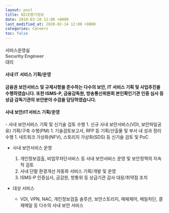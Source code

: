 ```yaml
---
layout: post
title: NICE평가정보
date: 2018-03-10 12:00 +0800
last_modified_at: 2020-02-14 12:00 +0800
categories: Careers
toc: false
---
```

<h4 style="font-weight:bold;color:#606163">서비스운영실<br>Security Engineer<br>대리</h4>

#### 사내 IT 서비스 기획/운영

#### 금융권 보안서비스 및 규제사항을 준수하는 다수의 보안, IT 서비스 기획 및 사업추진을 수행하였습니다. 또한 ISMS-P, 금융감독원, 방송통신위원회 본인확인기관 인증 심사 등 상급 감독기관의 보안분야 수검을 담당하였습니다.

<h4>사내 보안/IT서비스 기획/운영</h4>
- 사내 보안서비스 기획 및 신기술 검토 수행
    1. 신규 사내 보안서비스(VDI, 보안파일공유) 기획/구축 수행(PM)
    1. 기술검토보고서, RFP 등 기획/산출물 및 부서 내 성과 정리 수행
    1. 네트워크 가상화(NFV), 스토리지 가상화(SDS) 등 신기술 검토 및 PoC

- 사내 보안서비스 운영
    1. 개인정보검출, 비업무차단서비스 등 사내 보안서비스 운영 및 보안정책의 지속적 검토
    1. 사내 단말 환경개선 자동화 서비스 기획/개발 및 운영
    1. ISMS-P 인증심사, 금감원, 방통위 등 상급기관 감사 대응/취약점 조치

- 대상 서비스
  * VDI, VPN, NAC, 개인정보검출 솔루션, 보안스토리지, 매체제어, 메일차단, 결재메일 등 다수의 사내 보안 서비스